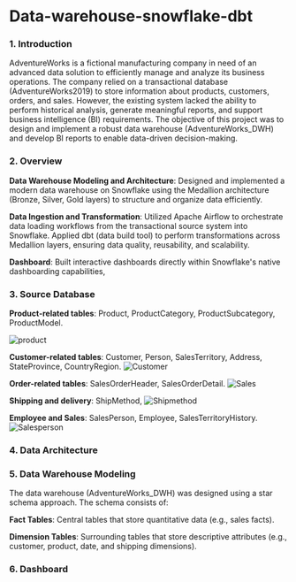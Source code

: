 # Data-warehouse-snowflake-dbt

### 1. Introduction
AdventureWorks is a fictional manufacturing company in need of an advanced data solution to efficiently manage and analyze its business operations. The company relied on a transactional database (AdventureWorks2019) to store information about products, customers, orders, and sales. However, the existing system lacked the ability to perform historical analysis, generate meaningful reports, and support business intelligence (BI) requirements. The objective of this project was to design and implement a robust data warehouse (AdventureWorks_DWH) and develop BI reports to enable data-driven decision-making.

### 2. Overview
**Data Warehouse Modeling and Architecture**: Designed and implemented a modern data warehouse on Snowflake using the Medallion architecture (Bronze, Silver, Gold layers) to structure and organize data efficiently.

**Data Ingestion and Transformation**: Utilized Apache Airflow to orchestrate data loading workflows from the transactional source system into Snowflake. Applied dbt (data build tool) to perform transformations across Medallion layers, ensuring data quality, reusability, and scalability.

**Dashboard**: Built interactive dashboards directly within Snowflake's native dashboarding capabilities, 

### 3. Source Database 

**Product-related tables**: Product, ProductCategory, ProductSubcategory, ProductModel.

![product](https://github.com/user-attachments/assets/85c15113-2ddf-4653-a17e-5ae1bd0506d9)

**Customer-related tables**: Customer, Person, SalesTerritory, Address, StateProvince, CountryRegion.
![Customer](https://github.com/user-attachments/assets/655abb0d-30eb-4e88-a8be-b046e68d16f2)


**Order-related tables**: SalesOrderHeader, SalesOrderDetail.
![Sales](https://github.com/user-attachments/assets/18bedd4a-31cf-4c2f-9f5b-f764afa3b488)


**Shipping and delivery**: ShipMethod,
![Shipmethod](https://github.com/user-attachments/assets/1380a828-8976-4a74-9e68-5c5400d7d2da)


**Employee and Sales**: SalesPerson, Employee, SalesTerritoryHistory.
![Salesperson](https://github.com/user-attachments/assets/c354b291-d8af-48d0-982a-31198b3e6ca0)



### 4. Data Architecture

### 5. Data Warehouse Modeling 


The data warehouse (AdventureWorks_DWH) was designed using a star schema approach. The schema consists of:

**Fact Tables**: Central tables that store quantitative data (e.g., sales facts).

**Dimension Tables**: Surrounding tables that store descriptive attributes (e.g., customer, product, date, and shipping dimensions).
### 6. Dashboard
